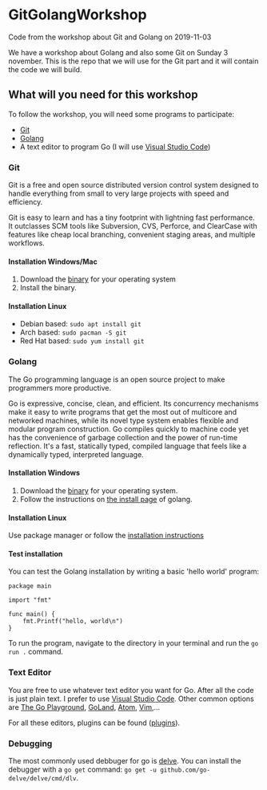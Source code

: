 # GitGolangWorkshop
Code from the workshop about Git and Golang on 2019-11-03

We have a workshop about Golang and also some Git on Sunday 3 november. 
This is the repo that we will use for the Git part and it will contain the code we will build.

## What will you need for this workshop

To follow the workshop, you will need some programs to participate:
- [Git](https://git-scm.com/downloads)
- [Golang](https://golang.org/dl/)
- A text editor to program Go (I will use [Visual Studio Code](https://code.visualstudio.com/download))

### Git

Git is a free and open source distributed version control system designed to handle everything from 
small to very large projects with speed and efficiency.

Git is easy to learn and has a tiny footprint with lightning fast performance. It outclasses SCM tools 
like Subversion, CVS, Perforce, and ClearCase with features like cheap local branching, convenient 
staging areas, and multiple workflows.

#### Installation Windows/Mac

1. Download the [binary](https://git-scm.com/downloads) for your operating system
2. Install the binary.

#### Installation Linux

- Debian based: `sudo apt install git`
- Arch based: `sudo pacman -S git`
- Red Hat based: `sudo yum install git`

### Golang

The Go programming language is an open source project to make programmers more productive.

Go is expressive, concise, clean, and efficient. Its concurrency mechanisms make it easy to write 
programs that get the most out of multicore and networked machines, while its novel type system 
enables flexible and modular program construction. Go compiles quickly to machine code yet has 
the convenience of garbage collection and the power of run-time reflection. It's a fast, statically 
typed, compiled language that feels like a dynamically typed, interpreted language.

#### Installation Windows

1. Download the [binary](https://golang.org/dl/) for your operating system.
2. Follow the instructions on [the install page](https://golang.org/doc/install) of golang.

#### Installation Linux

Use package manager or follow the [installation instructions](https://golang.org/doc/install)

#### Test installation

You can test the Golang installation by writing a basic 'hello world' program:
```
package main

import "fmt"

func main() {
	fmt.Printf("hello, world\n")
}
```
To run the program, navigate to the directory in your terminal and run the `go run .` command.

### Text Editor

You are free to use whatever text editor you want for Go. After all the code is just plain text.
I prefer to use [Visual Studio Code](https://code.visualstudio.com/). Other common options are 
[The Go Playground](https://play.golang.org/), [GoLand](https://www.jetbrains.com/go/), 
[Atom](https://ide.atom.io/), [Vim](https://www.vim.org/),...

For all these editors, plugins can be found ([plugins](https://golang.org/doc/editors.html)).

### Debugging

The most commonly used debbuger for go is [delve](https://github.com/go-delve/delve). You can
install the debugger with a `go get` command: `go get -u github.com/go-delve/delve/cmd/dlv`.

